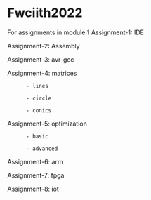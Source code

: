 # Fwciith2022
For assignments in module 1
Assignment-1: IDE

Assignment-2: Assembly

Assignment-3: avr-gcc

Assignment-4: matrices

          - lines
						
          - circle
						
          - conics

Assignment-5: optimization

          - basic
						
          - advanced

Assignment-6: arm

Assignment-7: fpga

Assignment-8: iot
